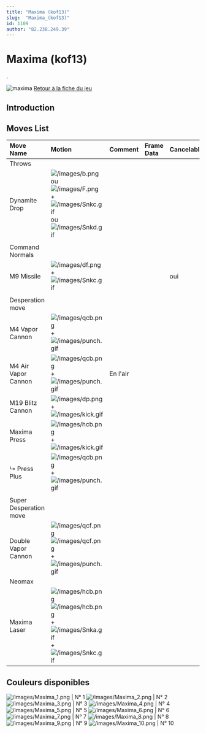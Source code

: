 ```yaml
---
title: "Maxima (kof13)"
slug:  "Maxima_(kof13)"
id: 1109
author: "82.238.249.39"
---
```


# Maxima (kof13)

.

![maxima](/images/Maximakof13.gif "maxima") [Retour à la fiche du
jeu](http://basgrospoing.fr/wiki/index.php?title=The_King_of_Fighters_XIII)

## Introduction

## Moves List

| Move Name              | Motion                                                                                                                                                           | Comment  | Frame Data | Cancelable | Damage LOW/HIGH/EX |
|:-----------------------|:-----------------------------------------------------------------------------------------------------------------------------------------------------------------|:---------|:-----------|:-----------|:-------------------|
| Throws                 |                                                                                                                                                                  |          |            |            |                    |
| Dynamite Drop          | ![](/images/b.png "/images/b.png") ou ![](/images/F.png "/images/F.png") + ![](/images/Snkc.gif "/images/Snkc.gif") ou ![](/images/Snkd.gif "/images/Snkd.gif")  |          |            |            | 100                |
|                        |                                                                                                                                                                  |          |            |            |                    |
| Command Normals        |                                                                                                                                                                  |          |            |            |                    |
| M9 Missile             | ![](/images/df.png "/images/df.png") + ![](/images/Snkc.gif "/images/Snkc.gif")                                                                                  |          |            | oui        | 80                 |
|                        |                                                                                                                                                                  |          |            |            |                    |
| Desperation move       |                                                                                                                                                                  |          |            |            |                    |
| M4 Vapor Cannon        | ![](/images/qcb.png "/images/qcb.png") + ![](/images/punch.gif "/images/punch.gif")                                                                              |          |            |            |                    |
| M4 Air Vapor Cannon    | ![](/images/qcb.png "/images/qcb.png") + ![](/images/punch.gif "/images/punch.gif")                                                                              | En l'air |            |            |                    |
| M19 Blitz Cannon       | ![](/images/dp.png "/images/dp.png") + ![](/images/kick.gif "/images/kick.gif")                                                                                  |          |            |            |                    |
| Maxima Press           | ![](/images/hcb.png "/images/hcb.png") + ![](/images/kick.gif "/images/kick.gif")                                                                                |          |            |            |                    |
| ↳ Press Plus           | ![](/images/qcb.png "/images/qcb.png") + ![](/images/punch.gif "/images/punch.gif")                                                                              |          |            |            |                    |
|                        |                                                                                                                                                                  |          |            |            |                    |
| Super Desperation move |                                                                                                                                                                  |          |            |            |                    |
| Double Vapor Cannon    | ![](/images/qcf.png "/images/qcf.png")![](/images/qcf.png "/images/qcf.png") + ![](/images/punch.gif "/images/punch.gif")                                        |          |            |            |                    |
| Neomax                 |                                                                                                                                                                  |          |            |            |                    |
| Maxima Laser           | ![](/images/hcb.png "/images/hcb.png")![](/images/hcb.png "/images/hcb.png") + ![](/images/Snka.gif "/images/Snka.gif")+![](/images/Snkc.gif "/images/Snkc.gif") |          |            |            |                    |

## Couleurs disponibles

![](/images/Maxima_1.png "/images/Maxima_1.png") \| N° 1
![](/images/Maxima_2.png "/images/Maxima_2.png") \| N° 2
![](/images/Maxima_3.png "/images/Maxima_3.png") \| N° 3
![](/images/Maxima_4.png "/images/Maxima_4.png") \| N° 4
![](/images/Maxima_5.png "/images/Maxima_5.png") \| N° 5
![](/images/Maxima_6.png "/images/Maxima_6.png") \| N° 6
![](/images/Maxima_7.png "/images/Maxima_7.png") \| N° 7
![](/images/Maxima_8.png "/images/Maxima_8.png") \| N° 8
![](/images/Maxima_9.png "/images/Maxima_9.png") \| N° 9
![](/images/Maxima_10.png "/images/Maxima_10.png") \| N° 10
